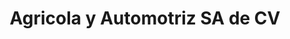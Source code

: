 ---
title: "Agricola y Automotriz SA de CV"
url: /nogales-sonora/agricola-y-automotriz-sa-de-cv/
shop: coche
---